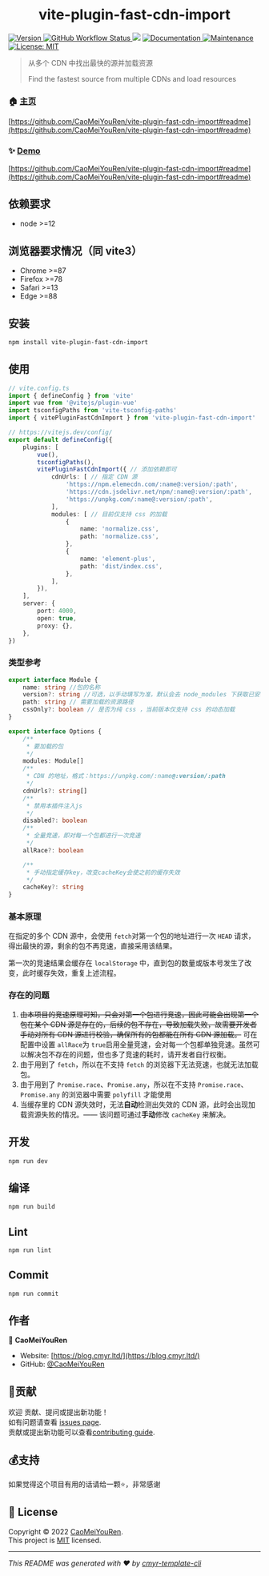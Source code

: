 <h1 align="center">vite-plugin-fast-cdn-import </h1>
<p>
  <a href="https://www.npmjs.com/package/vite-plugin-fast-cdn-import" target="_blank">
    <img alt="Version" src="https://img.shields.io/npm/v/vite-plugin-fast-cdn-import.svg">
  </a>
  <a href="https://github.com/CaoMeiYouRen/vite-plugin-fast-cdn-import/actions?query=workflow%3ARelease" target="_blank">
    <img alt="GitHub Workflow Status" src="https://img.shields.io/github/workflow/status/CaoMeiYouRen/vite-plugin-fast-cdn-import/Release">
  </a>
  <img src="https://img.shields.io/badge/node-%3E%3D12-blue.svg" />
  <a href="https://github.com/CaoMeiYouRen/vite-plugin-fast-cdn-import#readme" target="_blank">
    <img alt="Documentation" src="https://img.shields.io/badge/documentation-yes-brightgreen.svg" />
  </a>
  <a href="https://github.com/CaoMeiYouRen/vite-plugin-fast-cdn-import/graphs/commit-activity" target="_blank">
    <img alt="Maintenance" src="https://img.shields.io/badge/Maintained%3F-yes-green.svg" />
  </a>
  <a href="https://github.com/CaoMeiYouRen/vite-plugin-fast-cdn-import/blob/master/LICENSE" target="_blank">
    <img alt="License: MIT" src="https://img.shields.io/badge/License-MIT-yellow.svg" />
  </a>
</p>


> 从多个 CDN 中找出最快的源并加载资源
>
> Find the fastest source from multiple CDNs and load resources

### 🏠 [主页](https://github.com/CaoMeiYouRen/vite-plugin-fast-cdn-import#readme)

[https://github.com/CaoMeiYouRen/vite-plugin-fast-cdn-import#readme](https://github.com/CaoMeiYouRen/vite-plugin-fast-cdn-import#readme)


### ✨ [Demo](https://github.com/CaoMeiYouRen/vite-plugin-fast-cdn-import#readme)

[https://github.com/CaoMeiYouRen/vite-plugin-fast-cdn-import#readme](https://github.com/CaoMeiYouRen/vite-plugin-fast-cdn-import#readme)


## 依赖要求


- node >=12

## 浏览器要求情况（同 vite3）

- Chrome >=87
- Firefox >=78
- Safari >=13
- Edge >=88


## 安装

```sh
npm install vite-plugin-fast-cdn-import
```

## 使用

```ts
// vite.config.ts
import { defineConfig } from 'vite'
import vue from '@vitejs/plugin-vue'
import tsconfigPaths from 'vite-tsconfig-paths'
import { vitePluginFastCdnImport } from 'vite-plugin-fast-cdn-import'

// https://vitejs.dev/config/
export default defineConfig({
    plugins: [
        vue(),
        tsconfigPaths(),
        vitePluginFastCdnImport({ // 添加依赖即可
            cdnUrls: [ // 指定 CDN 源
                'https://npm.elemecdn.com/:name@:version/:path',
                'https://cdn.jsdelivr.net/npm/:name@:version/:path',
                'https://unpkg.com/:name@:version/:path',
            ],
            modules: [ // 目前仅支持 css 的加载
                {
                    name: 'normalize.css',
                    path: 'normalize.css',
                },
                {
                    name: 'element-plus',
                    path: 'dist/index.css',
                },
            ],
        }),
    ],
    server: {
        port: 4000,
        open: true,
        proxy: {},
    },
})


```

### 类型参考

```ts
export interface Module {
    name: string //包的名称
    version?: string //可选，以手动填写为准，默认会去 node_modules 下获取已安装的版本号
    path: string // 需要加载的资源路径
    cssOnly?: boolean // 是否为纯 css ，当前版本仅支持 css 的动态加载
}

export interface Options {
    /**
     * 要加载的包
     */
    modules: Module[]
    /**
     * CDN 的地址，格式：https://unpkg.com/:name@:version/:path
     */
    cdnUrls?: string[]
    /**
     * 禁用本插件注入js
     */
    disabled?: boolean
    /**
     * 全量竞速，即对每一个包都进行一次竞速
     */
    allRace?: boolean

    /**
     * 手动指定缓存key，改变cacheKey会使之前的缓存失效
     */
    cacheKey?: string
}
```

###  基本原理

在指定的多个 CDN 源中，会使用 `fetch`对第一个包的地址进行一次 `HEAD` 请求，得出最快的源，剩余的包不再竞速，直接采用该结果。

第一次的竞速结果会缓存在 `localStorage` 中，直到包的数量或版本号发生了改变，此时缓存失效，重复上述流程。

### 存在的问题

1. ~~由本项目的竞速原理可知，只会对第一个包进行竞速，因此可能会出现第一个包在某个 CDN 源是存在的，后续的包不存在，导致加载失败，故需要开发者手动对所有 CDN 源进行校验，确保所有的包都能在所有 CDN 源加载。~~ 可在配置中设置 `allRace`为 `true`启用全量竞速，会对每一个包都单独竞速。虽然可以解决包不存在的问题，但也多了竞速的耗时，请开发者自行权衡。
2. 由于用到了 `fetch`，所以在不支持 `fetch` 的浏览器下无法竞速，也就无法加载包。
3. 由于用到了 `Promise.race`、`Promise.any`，所以在不支持 `Promise.race`、`Promise.any` 的浏览器中需要 `polyfill` 才能使用
4. 当缓存里的 CDN 源失效时，无法**自动**检测出失效的 CDN 源，此时会出现加载资源失败的情况。—— 该问题可通过**手动**修改 `cacheKey` 来解决。

## 开发

```sh
npm run dev
```

## 编译

```sh
npm run build
```

## Lint

```sh
npm run lint
```

## Commit

```sh
npm run commit
```


## 作者


👤 **CaoMeiYouRen**

* Website: [https://blog.cmyr.ltd/](https://blog.cmyr.ltd/)
* GitHub: [@CaoMeiYouRen](https://github.com/CaoMeiYouRen)


## 🤝贡献

欢迎 贡献、提问或提出新功能！<br />如有问题请查看 [issues page](https://github.com/CaoMeiYouRen/vite-plugin-fast-cdn-import/issues). <br/>贡献或提出新功能可以查看[contributing guide](https://github.com/CaoMeiYouRen/vite-plugin-fast-cdn-import/blob/master/CONTRIBUTING.md).

## 💰支持

如果觉得这个项目有用的话请给一颗⭐️，非常感谢

## 📝 License

Copyright © 2022 [CaoMeiYouRen](https://github.com/CaoMeiYouRen).<br />
This project is [MIT](https://github.com/CaoMeiYouRen/vite-plugin-fast-cdn-import/blob/master/LICENSE) licensed.

***
_This README was generated with ❤️ by [cmyr-template-cli](https://github.com/CaoMeiYouRen/cmyr-template-cli)_
